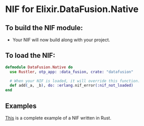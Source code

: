 # NIF for Elixir.DataFusion.Native

## To build the NIF module:

- Your NIF will now build along with your project.

## To load the NIF:

```elixir
defmodule DataFusion.Native do
  use Rustler, otp_app: :data_fusion, crate: "datafusion"

  # When your NIF is loaded, it will override this function.
  def add(_a, _b), do: :erlang.nif_error(:nif_not_loaded)
end
```

## Examples

[This](https://github.com/rusterlium/NifIo) is a complete example of a NIF written in Rust.
